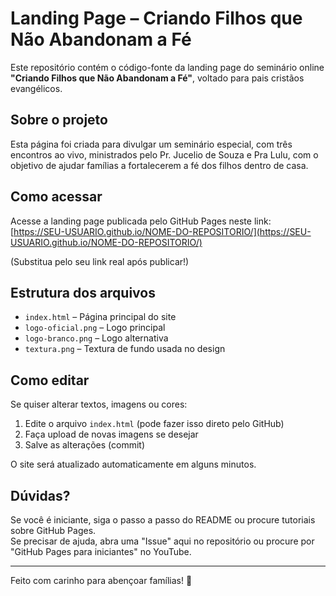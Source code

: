# Landing Page – Criando Filhos que Não Abandonam a Fé

Este repositório contém o código-fonte da landing page do seminário online **"Criando Filhos que Não Abandonam a Fé"**, voltado para pais cristãos evangélicos.

## Sobre o projeto

Esta página foi criada para divulgar um seminário especial, com três encontros ao vivo, ministrados pelo Pr. Jucelio de Souza e Pra Lulu, com o objetivo de ajudar famílias a fortalecerem a fé dos filhos dentro de casa.

## Como acessar

Acesse a landing page publicada pelo GitHub Pages neste link:  
[https://SEU-USUARIO.github.io/NOME-DO-REPOSITORIO/](https://SEU-USUARIO.github.io/NOME-DO-REPOSITORIO/)

(Substitua pelo seu link real após publicar!)

## Estrutura dos arquivos

- `index.html` – Página principal do site
- `logo-oficial.png` – Logo principal
- `logo-branco.png` – Logo alternativa
- `textura.png` – Textura de fundo usada no design

## Como editar

Se quiser alterar textos, imagens ou cores:
1. Edite o arquivo `index.html` (pode fazer isso direto pelo GitHub)
2. Faça upload de novas imagens se desejar
3. Salve as alterações (commit)

O site será atualizado automaticamente em alguns minutos.

## Dúvidas?

Se você é iniciante, siga o passo a passo do README ou procure tutoriais sobre GitHub Pages.  
Se precisar de ajuda, abra uma "Issue" aqui no repositório ou procure por "GitHub Pages para iniciantes" no YouTube.

---

Feito com carinho para abençoar famílias! 🙏
